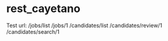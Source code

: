 # rest_cayetano
  Test url:
   /jobs/list
   /jobs/1
   /candidates/list
   /candidates/review/1
   /candidates/search/1

